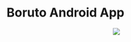 # Boruto Android App
<p align="center">
  <img src="https://i.postimg.cc/4yX4vXCZ/Boruto.png" href="">
</p>
